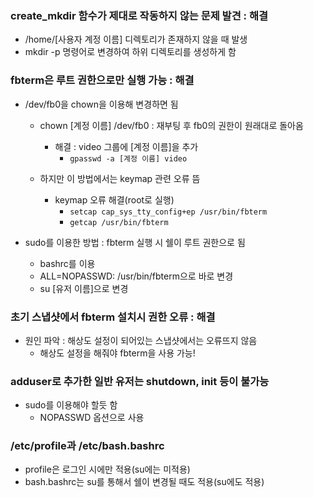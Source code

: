 ### create_mkdir 함수가 제대로 작동하지 않는 문제 발견 : 해결
- /home/[사용자 계정 이름] 디렉토리가 존재하지 않을 때 발생
- mkdir -p 명령어로 변경하여 하위 디렉토리를 생성하게 함

### fbterm은 루트 권한으로만 실행 가능 : 해결
- /dev/fb0을 chown을 이용해 변경하면 됨
  - chown [계정 이름] /dev/fb0 : 재부팅 후 fb0의 권한이 원래대로 돌아옴
    - 해결 : video 그룹에 [계정 이름]을 추가
      - ```gpasswd -a [계정 이름] video```
      
  - 하지만 이 방법에서는 keymap 관련 오류 뜸
    - keymap 오류 해결(root로 실행)
      - ```setcap cap_sys_tty_config+ep /usr/bin/fbterm```
      - ```getcap /usr/bin/fbterm```

- sudo를 이용한 방법 : fbterm 실행 시 쉘이 루트 권한으로 됨
  - bashrc를 이용
  - ALL=NOPASSWD: /usr/bin/fbterm으로 바로 변경
  - su [유저 이름]으로 변경
  
### 초기 스냅샷에서 fbterm 설치시 권한 오류 : 해결
- 원인 파악 : 해상도 설정이 되어있는 스냅샷에서는 오류뜨지 않음
  - 해상도 설정을 해줘야 fbterm을 사용 가능!

### adduser로 추가한 일반 유저는 shutdown, init 등이 불가능
- sudo를 이용해야 할듯 함
  - NOPASSWD 옵션으로 사용

### /etc/profile과 /etc/bash.bashrc
- profile은 로그인 시에만 적용(su에는 미적용)
- bash.bashrc는 su를 통해서 쉘이 변경될 때도 적용(su에도 적용)
